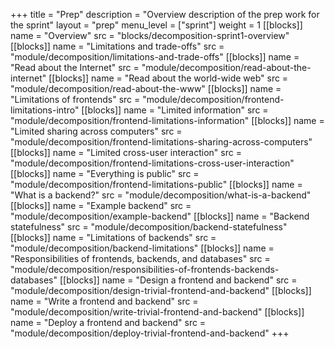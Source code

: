 +++
title = "Prep"
description = "Overview description of the prep work for the sprint"
layout = "prep"
menu_level = ["sprint"]
weight = 1
[[blocks]]
name = "Overview"
src = "blocks/decomposition-sprint1-overview"
[[blocks]]
name = "Limitations and trade-offs"
src = "module/decomposition/limitations-and-trade-offs"
[[blocks]]
name = "Read about the Internet"
src = "module/decomposition/read-about-the-internet"
[[blocks]]
name = "Read about the world-wide web"
src = "module/decomposition/read-about-the-www"
[[blocks]]
name = "Limitations of frontends"
src = "module/decomposition/frontend-limitations-intro"
[[blocks]]
name = "Limited information"
src = "module/decomposition/frontend-limitations-information"
[[blocks]]
name = "Limited sharing across computers"
src = "module/decomposition/frontend-limitations-sharing-across-computers"
[[blocks]]
name = "Limited cross-user interaction"
src = "module/decomposition/frontend-limitations-cross-user-interaction"
[[blocks]]
name = "Everything is public"
src = "module/decomposition/frontend-limitations-public"
[[blocks]]
name = "What is a backend?"
src = "module/decomposition/what-is-a-backend"
[[blocks]]
name = "Example backend"
src = "module/decomposition/example-backend"
[[blocks]]
name = "Backend statefulness"
src = "module/decomposition/backend-statefulness"
[[blocks]]
name = "Limitations of backends"
src = "module/decomposition/backend-limitations"
[[blocks]]
name = "Responsibilities of frontends, backends, and databases"
src = "module/decomposition/responsibilities-of-frontends-backends-databases"
[[blocks]]
name = "Design a frontend and backend"
src = "module/decomposition/design-trivial-frontend-and-backend"
[[blocks]]
name = "Write a frontend and backend"
src = "module/decomposition/write-trivial-frontend-and-backend"
[[blocks]]
name = "Deploy a frontend and backend"
src = "module/decomposition/deploy-trivial-frontend-and-backend"
+++
